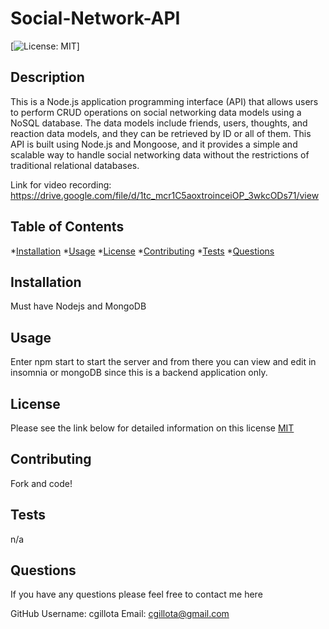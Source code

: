 # Social-Network-API
   [![License: MIT](https://img.shields.io/badge/License-MIT-yellow.svg)]

  ## Description
   
  This is a Node.js application programming interface (API) that allows users to perform CRUD operations on social networking data models using a NoSQL database. The data models include friends, users, thoughts, and reaction data models, and they can be retrieved by ID or all of them. This API is built using Node.js and Mongoose, and it provides a simple and scalable way to handle social networking data without the restrictions of traditional relational databases.
  
  Link for video recording:  https://drive.google.com/file/d/1tc_mcr1C5aoxtroinceiOP_3wkcODs71/view 

  ## Table of Contents
  *[Installation](#installation)
  *[Usage](#usage)
  *[License](#license)
  *[Contributing](#contributing)
  *[Tests](#tests)
  *[Questions](#questions)

  ## Installation
 
  Must have Nodejs and MongoDB

  ## Usage
  
  Enter npm start to start the server and from there you can view and edit in insomnia or mongoDB since this is a backend application only.

  ## License 

  Please see the link below for detailed information on this license
  [MIT](https://opensource.org/licenses/MIT)

  ## Contributing
  
  Fork and code! 

  ## Tests
  
  n/a

  ## Questions 

  If you have any questions please feel free to contact me here  

  GitHub Username: cgillota
  Email: cgillota@gmail.com
